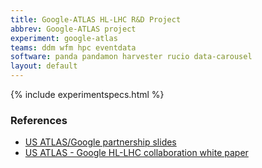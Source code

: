 ```yaml
---
title: Google-ATLAS HL-LHC R&D Project
abbrev: Google-ATLAS project
experiment: google-atlas
teams: ddm wfm hpc eventdata
software: panda pandamon harvester rucio data-carousel
layout: default
---
```


{% include experimentspecs.html %}

### References

- [US ATLAS/Google partnership slides](https://docs.google.com/presentation/d/1XmJKpdqbPhjvBg6prUgMaJUi-VW-9ZuJGR3Z70n2NSc/edit#slide=id.g3ccbf6ac24_63_0)
- [US ATLAS - Google HL-LHC collaboration white paper](https://drive.google.com/file/d/1_cyRegIOjIQtCxHdsaZaUDj-FjUviQ5P/view)


